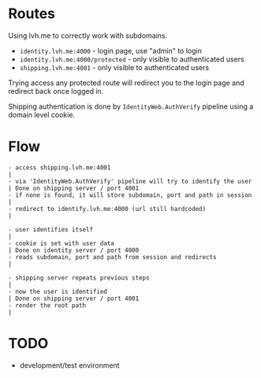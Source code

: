 # Routes
Using lvh.me to correctly work with subdomains.

- `identity.lvh.me:4000` - login page, use "admin" to login
- `identity.lvh.me:4000/protected` - only visible to authenticated users
- `shipping.lvh.me:4001` - only visible to authenticated users

Trying access any protected route will redirect you to the login page and redirect back once logged in.

Shipping authentication is done by `IdentityWeb.AuthVerify` pipeline using a domain level cookie.

# Flow
```
- access shipping.lvh.me:4001                                                 |
- via 'IdentityWeb.AuthVerify' pipeline will try to identify the user         | Done on shipping server / port 4001
- if none is found, it will store subdomain, port and path in session         |
- redirect to identify.lvh.me:4000 (url still hardcoded)                      |

- user identifies itself                                                      |
- cookie is set with user data                                                | Done on identity server / port 4000
- reads subdomain, port and path from session and redirects                   |

- shipping server repeats previous steps                                      |
- now the user is identified                                                  | Done on shipping server / port 4001
- render the root path                                                        | 
```

# TODO
- development/test environment